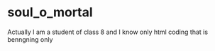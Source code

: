 # soul_o_mortal
Actually I am a student of class 8 and I know only html coding that is benngning only
